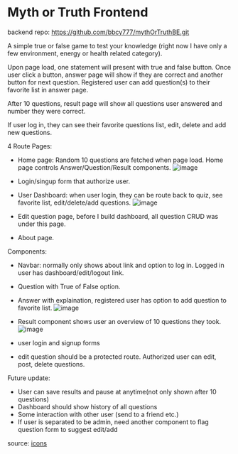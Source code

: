 # Myth or Truth Frontend

backend repo: https://github.com/bbcy777/mythOrTruthBE.git

A simple true or false game to test your knowledge (right now I have only a few environment, energy or health related category). 

Upon page load, one statement will present with true and false button. Once user click a button, answer page will show if they are correct and another button for next question. Registered user can add question(s) to their favorite list in answer page.

After 10 questions, result page will show all questions user answered and number they were correct.

If user log in, they can see their favorite questions list, edit, delete and add new questions. 

4 Route Pages:

- Home page: Random 10 questions are fetched when page load. Home page controls Answer/Question/Result components.
  ![image](https://github.com/user-attachments/assets/1674502d-9cdd-4e77-81d1-26e67887f211)

- Login/singup form that authorize user.
- User Dashboard: when user login, they can be route back to quiz, see favorite list, edit/delete/add questions.
![image](https://github.com/user-attachments/assets/b5533db0-0582-495a-a9a2-d46f821a79d6)

- Edit question page, before I build dashboard, all question CRUD was under this page.
- About page.

Components:
- Navbar: normally only shows about link and option to log in. Logged in user has dashboard/edit/logout link. 

- Question with True of False option.
- Answer with explaination, registered user has option to add question to favorite list.
  ![image](https://github.com/user-attachments/assets/5d712042-96df-4b9c-9bad-c4872268f0ed)

- Result component shows user an overview of 10 questions they took.
![image](https://github.com/user-attachments/assets/a0818253-7451-4773-80f3-a9a59cbb985e)

- user login and signup forms

- edit question should be a protected route. Authorized user can edit, post, delete questions.


Future update:
- User can save results and pause at anytime(not only shown after 10 questions)
- Dashboard should show history of all questions
- Some interaction with other user (send to a friend etc.)
- If user is separated to be admin, need another component to flag question form to suggest edit/add

source: [icons](https://www.flaticon.com/)
